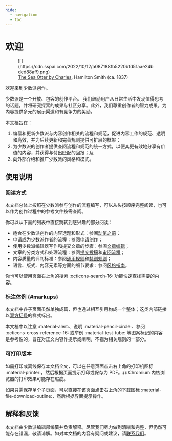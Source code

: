 ```yaml
---
hide:
  - navigation
  - toc
---
```


# 欢迎

<figure markdown>
  ![](https://cdn.sspai.com/2022/10/12/a087188fb5220bfd51aae24bded88af9.png)
  <figcaption><u>The Sea Otter by Charles</u>, Hamilton Smith (ca. 1837)</figcaption>
</figure>

欢迎来到少数派创作。

少数派是一个开放、包容的创作平台。
我们鼓励用户从日常生活中发现值得思考的话题，并将研究探索的成果与社区分享。此外，我们尊重创作者的智力成果，为内容提供多元的展示渠道和有竞争力的奖励。

本文档旨在：

1. 编纂和更新少数派与内容创作相关的流程和规范，促进内容工作的规范、透明和高效，并为后续更新和完善规则提供可扩展的框架；
2. 为少数派的创作者提供查阅流程和规范的统一方式，以便其更有效地分享有价值的内容，并获得与付出匹配的回报；及
3. 向外部介绍和推广少数派的风格和模式。

## 使用说明

### 阅读方式

本文档总体上按照在少数派参与创作的流程编写，可以从头按顺序完整阅读，也可以作为创作过程中的参考文件按需查阅。

你可以从下面的列表中直接跳转到感兴趣的部分阅读：

- 适合在少数派创作的内容选题和形式：参阅[动笔之前](/guide/starter)；
- 申请成为少数派作者的流程：参阅[申请创作](/guide/apply)；
- 使用少数派编辑器写作和提交文章的步骤：参阅[文章编辑](/guide/edit)；
- 文章的分类方式和处理流程：参阅[提交投稿](/guide/submit)和[审阅流程](/guide/process)；
- 内容质量的评判标准：参阅[通用规则](/rules/common)和[特别规则](/rules/specific)；
- 语言、版式、内容元素等方面的细节要求：参阅[风格指南](/rules/style)。

你也可以使用页面右上角的搜索 :octicons-search-16: 功能快速查找需要的内容。

### 标注体例 {#markups}

本文档中各子页面虽然单独成篇，但也通过相互引用构成一个整体；这类内部链接以[双方括号](#markups)的样式标出。

本文档中以注意 :material-alert:、说明 :material-pencil-circle:、参阅 :octicons-cross-reference-16: 或举例 :material-test-tube: 等图案标记的内容是参考性的，旨在对正文内容作提示或阐明，不视为相关规则的一部分。

### 可打印版本

如需打印或离线保存本文档全文，可以在任意页面点击右上角的打印机图标 :material-printer:，然后根据页面提示打印或保存为 PDF。非 Chromium 内核浏览器的打印效果可能存在瑕疵。

如果只需保存单个子页面，可以直接在该页面点击右上角的下载图标 :material-file-download-outline:，然后根据界面提示操作。

## 解释和反馈

本文档由少数派编辑部编纂并负责解释。尽管我们尽力做到清晰和完整，但仍然可能存在错漏，敬请谅解。如对本文档的内容有疑问或建议，请[联系我们](/about/contact)。
